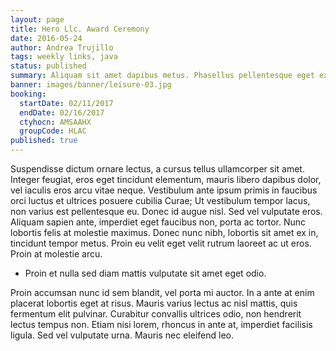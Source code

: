 ```yaml
---
layout: page
title: Hero Llc. Award Ceremony
date: 2016-05-24
author: Andrea Trujillo
tags: weekly links, java
status: published
summary: Aliquam sit amet dapibus metus. Phasellus pellentesque eget ex vel.
banner: images/banner/leisure-03.jpg
booking:
  startDate: 02/11/2017
  endDate: 02/16/2017
  ctyhocn: AMSAAHX
  groupCode: HLAC
published: true
---
```

Suspendisse dictum ornare lectus, a cursus tellus ullamcorper sit amet. Integer feugiat, eros eget tincidunt elementum, mauris libero dapibus dolor, vel iaculis eros arcu vitae neque. Vestibulum ante ipsum primis in faucibus orci luctus et ultrices posuere cubilia Curae; Ut vestibulum tempor lacus, non varius est pellentesque eu. Donec id augue nisl. Sed vel vulputate eros. Aliquam sapien ante, imperdiet eget faucibus non, porta ac tortor. Nunc lobortis felis at molestie maximus. Donec nunc nibh, lobortis sit amet ex in, tincidunt tempor metus. Proin eu velit eget velit rutrum laoreet ac ut eros. Proin at molestie arcu.

* Proin et nulla sed diam mattis vulputate sit amet eget odio.

Proin accumsan nunc id sem blandit, vel porta mi auctor. In a ante at enim placerat lobortis eget at risus. Mauris varius lectus ac nisl mattis, quis fermentum elit pulvinar. Curabitur convallis ultrices odio, non hendrerit lectus tempus non. Etiam nisi lorem, rhoncus in ante at, imperdiet facilisis ligula. Sed vel vulputate urna. Mauris nec eleifend leo.
